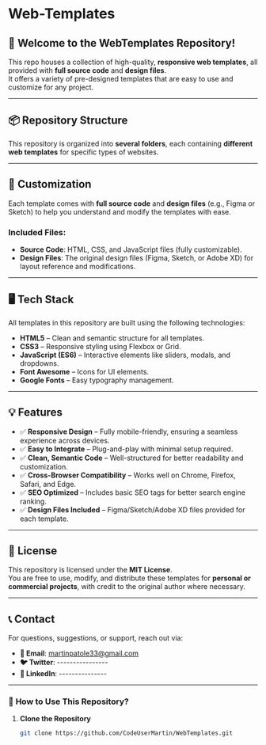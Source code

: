 # Web-Templates

## 🚀 Welcome to the WebTemplates Repository!  
This repo houses a collection of high-quality, **responsive web templates**, all provided with **full source code** and **design files**.  
It offers a variety of pre-designed templates that are easy to use and customize for any project.

---

## 📦 Repository Structure
This repository is organized into **several folders**, each containing **different web templates** for specific types of websites.

---

## 🎨 Customization  
Each template comes with **full source code** and **design files** (e.g., Figma or Sketch) to help you understand and modify the templates with ease.

### **Included Files:**  
- **Source Code**: HTML, CSS, and JavaScript files (fully customizable).  
- **Design Files**: The original design files (Figma, Sketch, or Adobe XD) for layout reference and modifications.

---

## 🖥️ Tech Stack  
All templates in this repository are built using the following technologies:

- **HTML5** – Clean and semantic structure for all templates.  
- **CSS3** – Responsive styling using Flexbox or Grid.  
- **JavaScript (ES6)** – Interactive elements like sliders, modals, and dropdowns.  
- **Font Awesome** – Icons for UI elements.  
- **Google Fonts** – Easy typography management.  

---

## 💡 Features  

- ✅ **Responsive Design** – Fully mobile-friendly, ensuring a seamless experience across devices.  
- ✅ **Easy to Integrate** – Plug-and-play with minimal setup required.  
- ✅ **Clean, Semantic Code** – Well-structured for better readability and customization.  
- ✅ **Cross-Browser Compatibility** – Works well on Chrome, Firefox, Safari, and Edge.  
- ✅ **SEO Optimized** – Includes basic SEO tags for better search engine ranking.  
- ✅ **Design Files Included** – Figma/Sketch/Adobe XD files provided for each template.  

---

## 📄 License  
This repository is licensed under the **MIT License**.  
You are free to use, modify, and distribute these templates for **personal or commercial projects**, with credit to the original author where necessary.

---

## 📞 Contact  
For questions, suggestions, or support, reach out via:  

- **📧 Email**: martinpatole33@gmail.com  
- **🐦 Twitter**: ---------------- 
- **🔗 LinkedIn**: ---------------

---

### 📌 **How to Use This Repository?**  
1. **Clone the Repository**  
   ```bash
   git clone https://github.com/CodeUserMartin/WebTemplates.git
